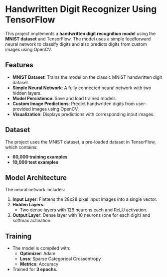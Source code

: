 # Handwritten Digit Recognizer Using TensorFlow

This project implements a **handwritten digit recognition model** using the **MNIST dataset** and TensorFlow. The model uses a simple feedforward neural network to classify digits and also predicts digits from custom images using OpenCV.
## Features
- **MNIST Dataset**: Trains the model on the classic MNIST handwritten digit dataset.
- **Simple Neural Network**: A fully connected neural network with two hidden layers.
- **Model Persistence**: Save and load trained models.
- **Custom Image Predictions**: Predict handwritten digits from user-provided images using OpenCV.
- **Visualization**: Displays predictions with corresponding input images.

## Dataset
The project uses the MNIST dataset, a pre-loaded dataset in TensorFlow, which contains:
- **60,000 training examples**
- **10,000 test examples**

## Model Architecture
The neural network includes:
1. **Input Layer**: Flattens the 28x28 pixel input images into a single vector.
2. **Hidden Layers**:
   - Two dense layers with 128 neurons each and ReLU activation.
3. **Output Layer**: Dense layer with 10 neurons (one for each digit) and softmax activation.

## Training
- The model is compiled with:
  - **Optimizer**: Adam
  - **Loss**: Sparse Categorical Crossentropy
  - **Metrics**: Accuracy
- Trained for **3 epochs**.

